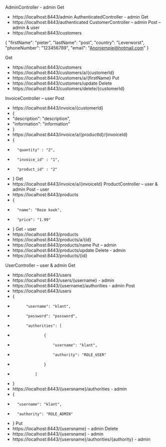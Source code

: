 AdminController - admin
Get
-	https://localhost:8443/admin
AuthenticatedController - admin
Get
-	https://localhost:8443/authenticated
CustomerController – admin
Post – admin & user
-	https://localhost:8443/customers

{
    "firstName": "pieter",
    "lastName": "post",
    "country": "Leverworst",
    "phoneNumber": "123456789",
    "email": "Anoniempje@hotmail.com"
}

Get
-	https://localhost:8443/customers
-	https://localhost:8443/customers/a/{customerId}
-	https://localhost:8443/customers/a/{firstName}
Put
-	https://localhost:8443/customers/update
Delete
-	https://localhost:8443/customers/delete/{customerId}



InvoiceController – user
Post
-	https://localhost:8443/invoice/{customerId}
-	{
-	"description": "description",
-	"information": "information"
-	}
-	https://localhost:8443/invoice/a/{productId}/{invoiceId}
-	{
-	    "quantity" : "2",
-	    "invoice_id" : "1",
-	    "product_id" : "2"
-	}
Get
-	https://localhost:8443/invoice/a/{invoiceId}
ProductController – user & admin
Post - user
-	https://localhost:8443/products
-	{
-	    "name": "Roze koek",
-	    "price": "1.99"
-	}
Get - user
-	https://localhost:8443/products
-	https://localhost:8443/products/a/{id}
-	https://localhost:8443/products/name
Put – admin
-	https://localhost:8443/products/update
Delete - admin
-	https://localhost:8443/products/{id}






UserController – user & admin
Get
-	https://localhost:8443/users
-	https://localhost:8443/users/{username} - admin
-	https://localhost:8443/{username}/authorities - admin
Post
-	https://localhost:8443/users
-	{
-	        "username": "klant",
-	        "password": "password",
-	        "authorities": [
-	                {
-	                    "username": "klant",
-	                    "authority": "ROLE_USER"
-	                }
-	            ]
-	}
-	https://localhost:8443/{usersname}/authorities - admin
-	{
-	    "username": "klant",
-	    "authority": "ROLE_ADMIN"
-	}
Put
-	https://localhost:8443/{usersname} – admin
Delete
-	https://localhost:8443/{usersname} - admin
-	https://localhost:8443/{usersname}/authorities/{authority} - admin
